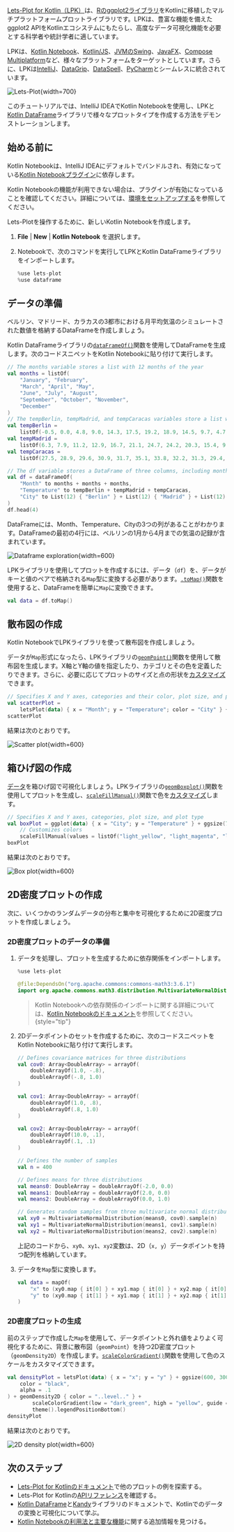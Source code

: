 [//]: # (title: Lets-Plot for Kotlin を使ったデータ可視化)

[Lets-Plot for Kotlin（LPK）](https://lets-plot.org/kotlin/get-started.html)は、[Rのggplot2ライブラリ](https://ggplot2.tidyverse.org/)をKotlinに移植したマルチプラットフォームプロットライブラリです。LPKは、豊富な機能を備えたggplot2 APIをKotlinエコシステムにもたらし、高度なデータ可視化機能を必要とする科学者や統計学者に適しています。

LPKは、[Kotlin Notebook](data-analysis-overview.md#notebooks)、[Kotlin/JS](js-overview.md)、[JVMのSwing](https://docs.oracle.com/javase/8/docs/technotes/guides/swing/)、[JavaFX](https://openjfx.io/)、[Compose Multiplatform](https://www.jetbrains.com/lp/compose-multiplatform/)など、様々なプラットフォームをターゲットとしています。さらに、LPKは[IntelliJ](https://www.jetbrains.com/idea/)、[DataGrip](https://www.jetbrains.com/datagrip/)、[DataSpell](https://www.jetbrains.com/dataspell/)、[PyCharm](https://www.jetbrains.com/pycharm/)とシームレスに統合されています。

![Lets-Plot](lets-plot-overview.png){width=700}

このチュートリアルでは、IntelliJ IDEAでKotlin Notebookを使用し、LPKと[Kotlin DataFrame](https://kotlin.github.io/dataframe/gettingstarted.html)ライブラリで様々なプロットタイプを作成する方法をデモンストレーションします。

## 始める前に

Kotlin Notebookは、IntelliJ IDEAにデフォルトでバンドルされ、有効になっている[Kotlin Notebookプラグイン](https://plugins.jetbrains.com/plugin/16340-kotlin-notebook)に依存します。

Kotlin Notebookの機能が利用できない場合は、プラグインが有効になっていることを確認してください。詳細については、[環境をセットアップする](kotlin-notebook-set-up-env.md)を参照してください。

Lets-Plotを操作するために、新しいKotlin Notebookを作成します。

1.  **File** | **New** | **Kotlin Notebook** を選択します。
2.  Notebookで、次のコマンドを実行してLPKとKotlin DataFrameライブラリをインポートします。

    ```kotlin
    %use lets-plot
    %use dataframe
    ```

## データの準備

ベルリン、マドリード、カラカスの3都市における月平均気温のシミュレートされた数値を格納するDataFrameを作成しましょう。

Kotlin DataFrameライブラリの[`dataFrameOf()`](https://kotlin.github.io/dataframe/createdataframe.html#dataframeof)関数を使用してDataFrameを生成します。次のコードスニペットをKotlin Notebookに貼り付けて実行します。

```kotlin
// The months variable stores a list with 12 months of the year
val months = listOf(
    "January", "February",
    "March", "April", "May",
    "June", "July", "August",
    "September", "October", "November",
    "December"
)
// The tempBerlin, tempMadrid, and tempCaracas variables store a list with temperature values for each month
val tempBerlin =
    listOf(-0.5, 0.0, 4.8, 9.0, 14.3, 17.5, 19.2, 18.9, 14.5, 9.7, 4.7, 1.0)
val tempMadrid =
    listOf(6.3, 7.9, 11.2, 12.9, 16.7, 21.1, 24.7, 24.2, 20.3, 15.4, 9.9, 6.6)
val tempCaracas =
    listOf(27.5, 28.9, 29.6, 30.9, 31.7, 35.1, 33.8, 32.2, 31.3, 29.4, 28.9, 27.6)

// The df variable stores a DataFrame of three columns, including monthly records, temperature, and cities
val df = dataFrameOf(
    "Month" to months + months + months,
    "Temperature" to tempBerlin + tempMadrid + tempCaracas,
    "City" to List(12) { "Berlin" } + List(12) { "Madrid" } + List(12) { "Caracas" }
)
df.head(4)
```

DataFrameには、Month、Temperature、Cityの3つの列があることがわかります。DataFrameの最初の4行には、ベルリンの1月から4月までの気温の記録が含まれています。

![Dataframe exploration](visualization-dataframe-temperature.png){width=600}

LPKライブラリを使用してプロットを作成するには、データ（`df`）を、データがキーと値のペアで格納される`Map`型に変換する必要があります。[`.toMap()`](https://kotlinlang.org/api/latest/jvm/stdlib/kotlin.collections/to-map.html)関数を使用すると、DataFrameを簡単に`Map`に変換できます。

```kotlin
val data = df.toMap()
```

## 散布図の作成

Kotlin NotebookでLPKライブラリを使って散布図を作成しましょう。

データが`Map`形式になったら、LPKライブラリの[`geomPoint()`](https://lets-plot.org/kotlin/api-reference/-lets--plot--kotlin/org.jetbrains.letsPlot.geom/geom-point/index.html)関数を使用して散布図を生成します。X軸とY軸の値を指定したり、カテゴリとその色を定義したりできます。さらに、必要に応じてプロットのサイズと点の形状を[カスタマイズ](https://lets-plot.org/kotlin/aesthetics.html#point-shapes)できます。

```kotlin
// Specifies X and Y axes, categories and their color, plot size, and plot type
val scatterPlot =
    letsPlot(data) { x = "Month"; y = "Temperature"; color = "City" } + ggsize(600, 500) + geomPoint(shape = 15)
scatterPlot
```

結果は次のとおりです。

![Scatter plot](lets-plot-scatter.svg){width=600}

## 箱ひげ図の作成

[データ](#prepare-the-data)を箱ひげ図で可視化しましょう。LPKライブラリの[`geomBoxplot()`](https://lets-plot.org/kotlin/api-reference/-lets--plot--kotlin/org.jetbrains.letsPlot.geom/geom-boxplot.html)関数を使用してプロットを生成し、[`scaleFillManual()`](https://lets-plot.org/kotlin/api-reference/-lets--plot--kotlin/org.jetbrains.letsPlot.scale/scale-fill-manual.html)関数で色を[カスタマイズ](https://lets-plot.org/kotlin/aesthetics.html#point-shapes)します。

```kotlin
// Specifies X and Y axes, categories, plot size, and plot type
val boxPlot = ggplot(data) { x = "City"; y = "Temperature" } + ggsize(700, 500) + geomBoxplot { fill = "City" } +
    // Customizes colors        
    scaleFillManual(values = listOf("light_yellow", "light_magenta", "light_green"))
boxPlot
```

結果は次のとおりです。

![Box plot](box-plot.svg){width=600}

## 2D密度プロットの作成

次に、いくつかのランダムデータの分布と集中を可視化するために2D密度プロットを作成しましょう。

### 2D密度プロットのデータの準備

1.  データを処理し、プロットを生成するために依存関係をインポートします。

    ```kotlin
    %use lets-plot

    @file:DependsOn("org.apache.commons:commons-math3:3.6.1")
    import org.apache.commons.math3.distribution.MultivariateNormalDistribution
    ```

    > Kotlin Notebookへの依存関係のインポートに関する詳細については、[Kotlin Notebookのドキュメント](https://www.jetbrains.com/help/idea/kotlin-notebook.html#add-dependencies)を参照してください。
    > {style="tip"}

2.  2Dデータポイントのセットを作成するために、次のコードスニペットをKotlin Notebookに貼り付けて実行します。

    ```kotlin
    // Defines covariance matrices for three distributions
    val cov0: Array<DoubleArray> = arrayOf(
        doubleArrayOf(1.0, -.8),
        doubleArrayOf(-.8, 1.0)
    )

    val cov1: Array<DoubleArray> = arrayOf(
        doubleArrayOf(1.0, .8),
        doubleArrayOf(.8, 1.0)
    )

    val cov2: Array<DoubleArray> = arrayOf(
        doubleArrayOf(10.0, .1),
        doubleArrayOf(.1, .1)
    )

    // Defines the number of samples
    val n = 400

    // Defines means for three distributions
    val means0: DoubleArray = doubleArrayOf(-2.0, 0.0)
    val means1: DoubleArray = doubleArrayOf(2.0, 0.0)
    val means2: DoubleArray = doubleArrayOf(0.0, 1.0)

    // Generates random samples from three multivariate normal distributions
    val xy0 = MultivariateNormalDistribution(means0, cov0).sample(n)
    val xy1 = MultivariateNormalDistribution(means1, cov1).sample(n)
    val xy2 = MultivariateNormalDistribution(means2, cov2).sample(n)
    ```

    上記のコードから、`xy0`、`xy1`、`xy2`変数は、2D（`x, y`）データポイントを持つ配列を格納しています。

3.  データを`Map`型に変換します。

    ```kotlin
    val data = mapOf(
        "x" to (xy0.map { it[0] } + xy1.map { it[0] } + xy2.map { it[0] }).toList(),
        "y" to (xy0.map { it[1] } + xy1.map { it[1] } + xy2.map { it[1] }).toList()
    )
    ```

### 2D密度プロットの生成

前のステップで作成した`Map`を使用して、データポイントと外れ値をよりよく可視化するために、背景に散布図（`geomPoint`）を持つ2D密度プロット（`geomDensity2D`）を作成します。[`scaleColorGradient()`](https://lets-plot.org/kotlin/api-reference/-lets--plot--kotlin/org.jetbrains.letsPlot.scale/scale-color-gradient.html)関数を使用して色のスケールをカスタマイズできます。

```kotlin
val densityPlot = letsPlot(data) { x = "x"; y = "y" } + ggsize(600, 300) + geomPoint(
    color = "black",
    alpha = .1
) + geomDensity2D { color = "..level.." } +
        scaleColorGradient(low = "dark_green", high = "yellow", guide = guideColorbar(barHeight = 10, barWidth = 300)) +
        theme().legendPositionBottom()
densityPlot
```

結果は次のとおりです。

![2D density plot](2d-density-plot.svg){width=600}

## 次のステップ

*   [Lets-Plot for Kotlinのドキュメント](https://lets-plot.org/kotlin/charts.html)で他のプロットの例を探索する。
*   Lets-Plot for Kotlinの[APIリファレンス](https://lets-plot.org/kotlin/api-reference/)を確認する。
*   [Kotlin DataFrame](https://kotlin.github.io/dataframe/info.html)と[Kandy](https://kotlin.github.io/kandy/welcome.html)ライブラリのドキュメントで、Kotlinでのデータの変換と可視化について学ぶ。
*   [Kotlin Notebookの利用法と主要な機能](https://www.jetbrains.com/help/idea/kotlin-notebook.html)に関する追加情報を見つける。